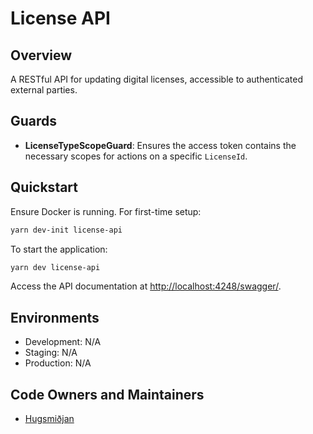 # License API

## Overview

A RESTful API for updating digital licenses, accessible to authenticated external parties.

## Guards

- **LicenseTypeScopeGuard**: Ensures the access token contains the necessary scopes for actions on a specific `LicenseId`.

## Quickstart

Ensure Docker is running. For first-time setup:

```bash
yarn dev-init license-api
```

To start the application:

```bash
yarn dev license-api
```

Access the API documentation at [http://localhost:4248/swagger/](http://localhost:4248/swagger/).

## Environments

- Development: N/A
- Staging: N/A
- Production: N/A

## Code Owners and Maintainers

- [Hugsmiðjan](https://github.com/orgs/island-is/teams/hugsmidjan/members)